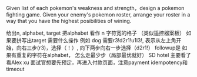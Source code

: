 Given list of each pokemon's weakness and strength，design a pokemon fighting game.
Given your enemy's pokemon roster, arrange your roster in a way that you have the highest posibilities of wining.


给出n, alphabet, target
把alphabet 看作 n 字符宽的格子 （类似遥控器案板）
如果要拼写出target 需要什么操作
例如 dog 需要r3!d2r1!u1l3!, 表示从左上角开始，向右三步(r3)，选择（！）, 向下两步向右一步选择（d2r1!）
followup是 如果有重复的字符在alphabet， 怎么走最少步（局部最优就好）
SD hotel
主要看了看A‍‍‌‌‌‍‌‍‍‍‍‌‌‍‍‍‌lex xu
面试官想要先预定，再进入付款页面，注意payment idempotency和timeout